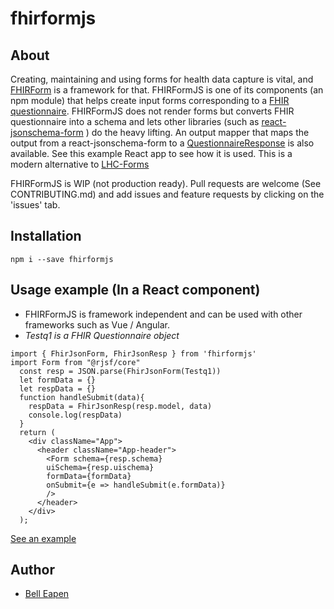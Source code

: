 # fhirformjs
## About
Creating, maintaining and using forms for health data capture is vital, and [FHIRForm](https://github.com/E-Health/fhirform) is a framework for that. FHIRFormJS is one of its components (an npm module) that helps create input forms corresponding to a [FHIR questionnaire](https://www.hl7.org/fhir/questionnaire.html). FHIRFormJS does not render forms but converts FHIR questionnaire into a schema and lets other libraries (such as [react-jsonschema-form](https://github.com/rjsf-team/react-jsonschema-form) ) do the heavy lifting. An output mapper that maps the output from a react-jsonschema-form to a [QuestionnaireResponse](https://www.hl7.org/fhir/questionnaireresponse.html) is also available. See this example React app to see how it is used. This is a modern alternative to [LHC-Forms](https://lhncbc.github.io/lforms/) 

FHIRFormJS is WIP (not production ready). Pull requests are welcome (See CONTRIBUTING.md) and add issues and feature requests by clicking on the 'issues' tab.

## Installation
```
npm i --save fhirformjs
```

## Usage example (In a React component)
* FHIRFormJS is framework independent and can be used with other frameworks such as Vue / Angular.
* *Testq1 is a FHIR Questionnaire object*
```
import { FhirJsonForm, FhirJsonResp } from 'fhirformjs'
import Form from "@rjsf/core"
  const resp = JSON.parse(FhirJsonForm(Testq1))
  let formData = {}
  let respData = {}
  function handleSubmit(data){
    respData = FhirJsonResp(resp.model, data)
    console.log(respData)
  }
  return (
    <div className="App">
      <header className="App-header">
        <Form schema={resp.schema} 
        uiSchema={resp.uischema}
        formData={formData}
        onSubmit={e => handleSubmit(e.formData)}
        />
      </header>
    </div>
  );
```
[See an example](https://github.com/dermatologist/fhirform-react)

## Author

* [Bell Eapen](http://nuchange.ca/) 

